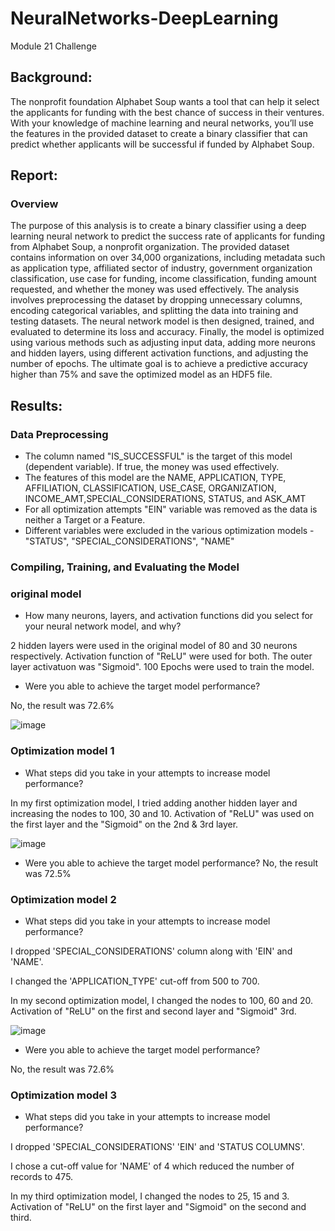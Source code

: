 # NeuralNetworks-DeepLearning
Module 21 Challenge

## Background:

The nonprofit foundation Alphabet Soup wants a tool that can help it select the applicants for funding with the best chance of success in their ventures. With your knowledge of machine learning and neural networks, you’ll use the features in the provided dataset to create a binary classifier that can predict whether applicants will be successful if funded by Alphabet Soup.

## Report:

### Overview
The purpose of this analysis is to create a binary classifier using a deep learning neural network to predict the success rate of applicants for funding from Alphabet Soup, a nonprofit organization. The provided dataset contains information on over 34,000 organizations, including metadata such as application type, affiliated sector of industry, government organization classification, use case for funding, income classification, funding amount requested, and whether the money was used effectively. The analysis involves preprocessing the dataset by dropping unnecessary columns, encoding categorical variables, and splitting the data into training and testing datasets. The neural network model is then designed, trained, and evaluated to determine its loss and accuracy. Finally, the model is optimized using various methods such as adjusting input data, adding more neurons and hidden layers, using different activation functions, and adjusting the number of epochs. The ultimate goal is to achieve a predictive accuracy higher than 75% and save the optimized model as an HDF5 file.

## Results:

### Data Preprocessing

* The column named "IS_SUCCESSFUL" is the target of this model (dependent variable).  If true, the money was used effectively.
* The features of this model are the NAME, APPLICATION, TYPE, AFFILIATION, CLASSIFICATION, USE_CASE, ORGANIZATION, INCOME_AMT,SPECIAL_CONSIDERATIONS, STATUS, and ASK_AMT 
* For all optimization attempts "EIN" variable was removed as the data is neither a Target or a Feature.
* Different variables were excluded in the various optimization models - "STATUS", "SPECIAL_CONSIDERATIONS", "NAME"

### Compiling, Training, and Evaluating the Model  
### original model
*	How many neurons, layers, and activation functions did you select for your neural network model, and why?

2 hidden layers were used in the original model of 80 and 30 neurons respectively.  Activation function of "ReLU" were used for both.  The outer layer activatuon was "Sigmoid".  100 Epochs were used to train the model. 
*	Were you able to achieve the target model performance?

No, the result was 72.6%

![image](https://github.com/CRGMBC/NeuralNetworks-DeepLearning/assets/134125287/03385ac0-0e7e-45bc-83d3-5d8ee79453ce)

### Optimization model 1
*	What steps did you take in your attempts to increase model performance?

In my first optimization model, I tried adding another hidden layer and increasing the nodes to 100, 30 and 10.  Activation of "ReLU" was used on the first layer and the "Sigmoid" on the 2nd & 3rd layer.

![image](https://github.com/CRGMBC/NeuralNetworks-DeepLearning/assets/134125287/34d2559b-e7ae-46ab-8228-102477b4b6a0)

* Were you able to achieve the target model performance?
No, the result was 72.5%


### Optimization model 2
*	What steps did you take in your attempts to increase model performance?

I dropped 'SPECIAL_CONSIDERATIONS' column along with 'EIN' and 'NAME'.

I changed the 'APPLICATION_TYPE' cut-off from 500 to 700.

In my second optimization model, I changed the nodes to 100, 60 and 20.  Activation of "ReLU" on the first and second layer and "Sigmoid" 3rd.

![image](https://github.com/CRGMBC/NeuralNetworks-DeepLearning/assets/134125287/d0d8078a-c4f8-4f33-8ad8-c9bf951e475b)

* Were you able to achieve the target model performance?

No, the result was 72.6%

### Optimization model 3
*	What steps did you take in your attempts to increase model performance?

I dropped 'SPECIAL_CONSIDERATIONS' 'EIN' and 'STATUS COLUMNS'.

I chose a cut-off value for 'NAME' of 4 which reduced the number of records to 475.

In my third optimization model, I changed the nodes to 25, 15 and 3.  Activation of "ReLU" on the first layer and "Sigmoid" on the second and third.



